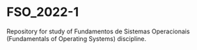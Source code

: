 # FSO_2022-1
Repository for study of Fundamentos de Sistemas Operacionais (Fundamentals of Operating Systems) discipline.
